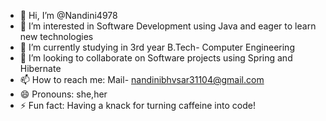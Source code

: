 - 👋 Hi, I’m @Nandini4978
- 👀 I’m interested in Software Development using Java and eager to learn new technologies
- 🌱 I’m currently studying in 3rd year B.Tech- Computer Engineering
- 💞️ I’m looking to collaborate on Software projects using Spring and Hibernate
- 📫 How to reach me: Mail- nandinibhvsar31104@gmail.com
- 😄 Pronouns: she,her
- ⚡ Fun fact: Having a knack for turning caffeine into code!

<!---
Nandini4978/Nandini4978 is a ✨ special ✨ repository because its `README.md` (this file) appears on your GitHub profile.
You can click the Preview link to take a look at your changes.
--->
